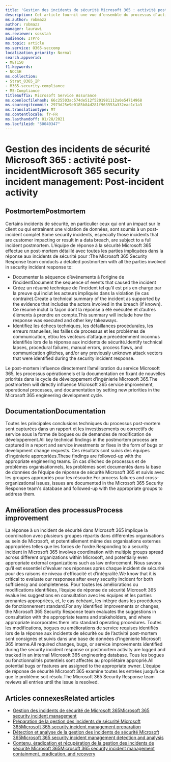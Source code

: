```yaml
---
title: 'Gestion des incidents de sécurité Microsoft 365 : activité post-incident'
description: Cet article fournit une vue d’ensemble du processus d’activité post-incident de gestion des incidents de sécurité dans Microsoft 365.
ms.author: robmazz
author: robmazz
manager: laurawi
ms.reviewer: sosstah
audience: ITPro
ms.topic: article
ms.service: O365-seccomp
localization_priority: Normal
search.appverid:
- MET150
f1.keywords:
- NOCSH
ms.collection:
- Strat_O365_IP
- M365-security-compliance
- MS-Compliance
titleSuffix: Microsoft Service Assurance
ms.openlocfilehash: 66c25503ac574de512f5201981112a0e54714968
ms.sourcegitcommit: 2973d25e9e0185b84d281f963553a332eac1c1a3
ms.translationtype: MT
ms.contentlocale: fr-FR
ms.lasthandoff: 01/28/2021
ms.locfileid: "50040347"
---
```

# <a name="microsoft-365-security-incident-management-post-incident-activity"></a><span data-ttu-id="7968b-103">Gestion des incidents de sécurité Microsoft 365 : activité post-incident</span><span class="sxs-lookup"><span data-stu-id="7968b-103">Microsoft 365 security incident management: Post-incident activity</span></span>

## <a name="postmortem"></a><span data-ttu-id="7968b-104">Postmortem</span><span class="sxs-lookup"><span data-stu-id="7968b-104">Postmortem</span></span>

<span data-ttu-id="7968b-105">Certains incidents de sécurité, en particulier ceux qui ont un impact sur le client ou qui entraînent une violation de données, sont soumis à un post-incident complet.</span><span class="sxs-lookup"><span data-stu-id="7968b-105">Some security incidents, especially those incidents that are customer impacting or result in a data breach, are subject to a full incident postmortem.</span></span> <span data-ttu-id="7968b-106">L’équipe de réponse à la sécurité Microsoft 365 effectue un post-mortem détaillé avec toutes les parties impliquées dans la réponse aux incidents de sécurité pour :</span><span class="sxs-lookup"><span data-stu-id="7968b-106">The Microsoft 365 Security Response team conducts a detailed postmortem with all the parties involved in security incident response to:</span></span>

- <span data-ttu-id="7968b-107">Documenter la séquence d’événements à l’origine de l’incident</span><span class="sxs-lookup"><span data-stu-id="7968b-107">Document the sequence of events that caused the incident</span></span>
- <span data-ttu-id="7968b-108">Créez un résumé technique de l’incident tel qu’il est pris en charge par la preuve qui inclut les acteurs impliqués dans la violation (le cas contraire).</span><span class="sxs-lookup"><span data-stu-id="7968b-108">Create a technical summary of the incident as supported by the evidence that includes the actors involved in the breach (if known).</span></span> <span data-ttu-id="7968b-109">Ce résumé inclut la façon dont la réponse a été exécutée et d’autres éléments à prendre en compte.</span><span class="sxs-lookup"><span data-stu-id="7968b-109">This summary will include how the response was executed and other key takeaways.</span></span>
- <span data-ttu-id="7968b-110">Identifiez les échecs techniques, les défaillances procédurales, les erreurs manuelles, les failles de processus et les problèmes de communication, et/ou les vecteurs d’attaque précédemment inconnus identifiés lors de la réponse aux incidents de sécurité.</span><span class="sxs-lookup"><span data-stu-id="7968b-110">Identify technical lapses, procedural failures, manual errors, process flaws, and communication glitches, and/or any previously unknown attack vectors that were identified during the security incident response.</span></span>

<span data-ttu-id="7968b-111">Le post-mortem influence directement l’amélioration du service Microsoft 365, les processus opérationnels et la documentation en fixant de nouvelles priorités dans le cycle de développement d’ingénierie Microsoft 365.</span><span class="sxs-lookup"><span data-stu-id="7968b-111">The postmortem will directly influence Microsoft 365 service improvement, operational processes, and documentation by setting new priorities in the Microsoft 365 engineering development cycle.</span></span>

## <a name="documentation"></a><span data-ttu-id="7968b-112">Documentation</span><span class="sxs-lookup"><span data-stu-id="7968b-112">Documentation</span></span>

<span data-ttu-id="7968b-113">Toutes les principales conclusions techniques du processus post-mortem sont capturées dans un rapport et les investissements ou correctifs de service sous la forme de bogues ou de demandes de modification de développement.</span><span class="sxs-lookup"><span data-stu-id="7968b-113">All key technical findings in the postmortem process are captured in a report and service investments or fixes in the form of bugs or development change requests.</span></span> <span data-ttu-id="7968b-114">Ces résultats sont suivis des équipes d’ingénierie appropriées.</span><span class="sxs-lookup"><span data-stu-id="7968b-114">These findings are followed-up with the appropriate engineering teams.</span></span> <span data-ttu-id="7968b-115">En cas d’échec de processus et de problèmes organisationnels, les problèmes sont documentés dans la base de données de l’équipe de réponse de sécurité Microsoft 365 et suivis avec les groupes appropriés pour les résoudre.</span><span class="sxs-lookup"><span data-stu-id="7968b-115">For process failures and cross-organizational issues, issues are documented in the Microsoft 365 Security Response team's database and followed-up with the appropriate groups to address them.</span></span>

## <a name="process-improvement"></a><span data-ttu-id="7968b-116">Amélioration des processus</span><span class="sxs-lookup"><span data-stu-id="7968b-116">Process improvement</span></span>

<span data-ttu-id="7968b-117">La réponse à un incident de sécurité dans Microsoft 365 implique la coordination avec plusieurs groupes répartis dans différentes organisations au sein de Microsoft, et potentiellement même des organisations externes appropriées telles que les forces de l’ordre.</span><span class="sxs-lookup"><span data-stu-id="7968b-117">Responding to a security incident in Microsoft 365 involves coordination with multiple groups spread across different organizations within Microsoft, and potentially even appropriate external organizations such as law enforcement.</span></span> <span data-ttu-id="7968b-118">Nous savons qu’il est essentiel d’évaluer nos réponses après chaque incident de sécurité pour des raisons de niveau d’efficacité et d’intégralité.</span><span class="sxs-lookup"><span data-stu-id="7968b-118">We know that it is critical to evaluate our responses after every security incident for both sufficiency and completeness.</span></span> <span data-ttu-id="7968b-119">Pour toutes les améliorations ou modifications identifiées, l’équipe de réponse de sécurité Microsoft 365 évalue les suggestions en consultation avec les équipes et les parties prenantes appropriées, et, le cas échéant, les intègre dans les procédures de fonctionnement standard.</span><span class="sxs-lookup"><span data-stu-id="7968b-119">For any identified improvements or changes, the Microsoft 365 Security Response team evaluates the suggestions in consultation with the appropriate teams and stakeholders, and where appropriate incorporates them into standard operating procedures.</span></span> <span data-ttu-id="7968b-120">Toutes les modifications, bogues ou améliorations de service requises identifiés lors de la réponse aux incidents de sécurité ou de l’activité post-mortem sont consignés et suivis dans une base de données d’ingénierie Microsoft 365 interne.</span><span class="sxs-lookup"><span data-stu-id="7968b-120">All required changes, bugs, or service improvements identified during the security incident response or postmortem activity are logged and tracked in an internal Microsoft 365 engineering database.</span></span> <span data-ttu-id="7968b-121">Tous les bogues ou fonctionnalités potentiels sont affectés au propriétaire approprié.</span><span class="sxs-lookup"><span data-stu-id="7968b-121">All potential bugs or features are assigned to the appropriate owner.</span></span> <span data-ttu-id="7968b-122">L’équipe de réponse de sécurité Microsoft 365 examine toutes les entrées jusqu’à ce que le problème soit résolu.</span><span class="sxs-lookup"><span data-stu-id="7968b-122">The Microsoft 365 Security Response team reviews all entries until the issue is resolved.</span></span>

## <a name="related-articles"></a><span data-ttu-id="7968b-123">Articles connexes</span><span class="sxs-lookup"><span data-stu-id="7968b-123">Related articles</span></span>

- [<span data-ttu-id="7968b-124">Gestion des incidents de sécurité de Microsoft 365</span><span class="sxs-lookup"><span data-stu-id="7968b-124">Microsoft 365 security incident management</span></span>](assurance-security-incident-management.md)
- [<span data-ttu-id="7968b-125">Préparation de la gestion des incidents de sécurité Microsoft 365</span><span class="sxs-lookup"><span data-stu-id="7968b-125">Microsoft 365 security incident management preparation</span></span>](assurance-sim-preparation.md)
- [<span data-ttu-id="7968b-126">Détection et analyse de la gestion des incidents de sécurité Microsoft 365</span><span class="sxs-lookup"><span data-stu-id="7968b-126">Microsoft 365 security incident management detection and analysis</span></span>](assurance-sim-detection-analysis.md)
- [<span data-ttu-id="7968b-127">Contenu, éradication et récupération de la gestion des incidents de sécurité Microsoft 365</span><span class="sxs-lookup"><span data-stu-id="7968b-127">Microsoft 365 security incident management containment, eradication, and recovery</span></span>](assurance-sim-containment-eradication-recovery.md)
